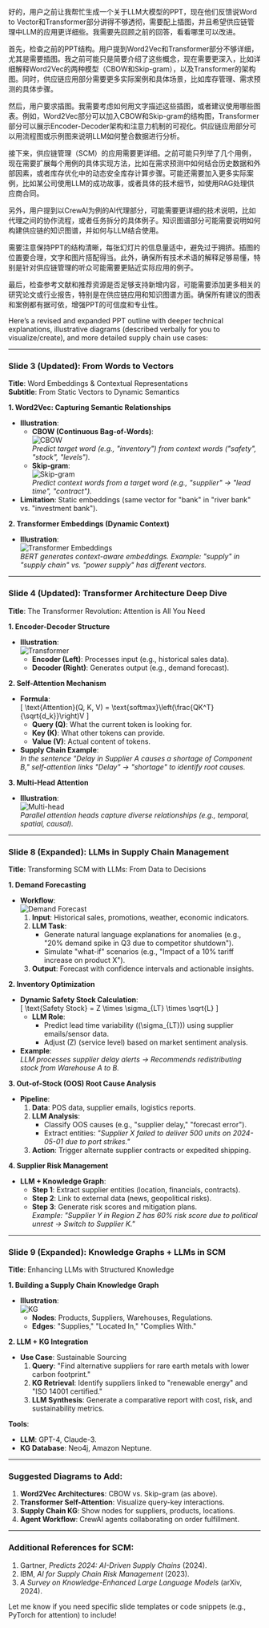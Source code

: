 好的，用户之前让我帮忙生成一个关于LLM大模型的PPT，现在他们反馈说Word to Vector和Transformer部分讲得不够透彻，需要配上插图，并且希望供应链管理中LLM的应用更详细些。我需要先回顾之前的回答，看看哪里可以改进。

首先，检查之前的PPT结构。用户提到Word2Vec和Transformer部分不够详细，尤其是需要插图。我之前可能只是简要介绍了这些概念，现在需要更深入，比如详细解释Word2Vec的两种模型（CBOW和Skip-gram），以及Transformer的架构图。同时，供应链应用部分需要更多实际案例和具体场景，比如库存管理、需求预测的具体步骤。

然后，用户要求插图。我需要考虑如何用文字描述这些插图，或者建议使用哪些图表。例如，Word2Vec部分可以加入CBOW和Skip-gram的结构图，Transformer部分可以展示Encoder-Decoder架构和注意力机制的可视化。供应链应用部分可以用流程图或示例图来说明LLM如何整合数据进行分析。

接下来，供应链管理（SCM）的应用需要更详细。之前可能只列举了几个用例，现在需要扩展每个用例的具体实现方法，比如在需求预测中如何结合历史数据和外部因素，或者库存优化中的动态安全库存计算步骤。可能还需要加入更多实际案例，比如某公司使用LLM的成功故事，或者具体的技术细节，如使用RAG处理供应商合同。

另外，用户提到以CrewAI为例的AI代理部分，可能需要更详细的技术说明，比如代理之间的协作流程，或者任务拆分的具体例子。知识图谱部分可能需要说明如何构建供应链的知识图谱，并如何与LLM结合使用。

需要注意保持PPT的结构清晰，每张幻灯片的信息量适中，避免过于拥挤。插图的位置要合理，文字和图片搭配得当。此外，确保所有技术术语的解释足够易懂，特别是针对供应链管理的听众可能需要更贴近实际应用的例子。

最后，检查参考文献和推荐资源是否足够支持新增内容，可能需要添加更多相关的研究论文或行业报告，特别是在供应链应用和知识图谱方面。确保所有建议的图表和案例都有据可依，增强PPT的可信度和专业性。



Here’s a revised and expanded PPT outline with deeper technical explanations, illustrative diagrams (described verbally for you to visualize/create), and more detailed supply chain use cases:

---

### **Slide 3 (Updated): From Words to Vectors**  
**Title**: Word Embeddings & Contextual Representations  
**Subtitle**: From Static Vectors to Dynamic Semantics  

**1. Word2Vec: Capturing Semantic Relationships**  
- **Illustration**:  
  - **CBOW (Continuous Bag-of-Words)**:  
    ![CBOW](https://miro.medium.com/v2/resize:fit:720/format:webp/1*WRv7BxM_2Q0xV2HA4Y687A.png)  
    *Predict target word (e.g., "inventory") from context words ("safety", "stock", "levels").*  
  - **Skip-gram**:  
    ![Skip-gram](https://miro.medium.com/v2/resize:fit:720/format:webp/1*_Nq5yRMIH5yE6tWDB5XjAg.png)  
    *Predict context words from a target word (e.g., "supplier" → "lead time", "contract").*  
- **Limitation**: Static embeddings (same vector for "bank" in "river bank" vs. "investment bank").  

**2. Transformer Embeddings (Dynamic Context)**  
- **Illustration**:  
  ![Transformer Embeddings](https://jalammar.github.io/images/bert-embeddings.png)  
  *BERT generates context-aware embeddings. Example: "supply" in "supply chain" vs. "power supply" has different vectors.*  

---

### **Slide 4 (Updated): Transformer Architecture Deep Dive**  
**Title**: The Transformer Revolution: Attention is All You Need  

**1. Encoder-Decoder Structure**  
- **Illustration**:  
  ![Transformer](https://jalammar.github.io/images/transformer.png)  
  - **Encoder (Left)**: Processes input (e.g., historical sales data).  
  - **Decoder (Right)**: Generates output (e.g., demand forecast).  

**2. Self-Attention Mechanism**  
- **Formula**:  
  \[
  \text{Attention}(Q, K, V) = \text{softmax}\left(\frac{QK^T}{\sqrt{d_k}}\right)V
  \]  
  - **Query (Q)**: What the current token is looking for.  
  - **Key (K)**: What other tokens can provide.  
  - **Value (V)**: Actual content of tokens.  
- **Supply Chain Example**:  
  *In the sentence "Delay in Supplier A causes a shortage of Component B," self-attention links "Delay" → "shortage" to identify root causes.*  

**3. Multi-Head Attention**  
- **Illustration**:  
  ![Multi-head](https://miro.medium.com/v2/resize:fit:720/format:webp/1*_9tBcZ1Q5E6PkZMN9vwQXA.png)  
  *Parallel attention heads capture diverse relationships (e.g., temporal, spatial, causal).*  

---

### **Slide 8 (Expanded): LLMs in Supply Chain Management**  
**Title**: Transforming SCM with LLMs: From Data to Decisions  

**1. Demand Forecasting**  
- **Workflow**:  
  ![Demand Forecast](https://www.researchgate.net/publication/357896141/figure/fig1/AS:1119523438288896@1644393041604/Supply-chain-demand-forecasting-process.png)  
  1. **Input**: Historical sales, promotions, weather, economic indicators.  
  2. **LLM Task**:  
     - Generate natural language explanations for anomalies (e.g., "20% demand spike in Q3 due to competitor shutdown").  
     - Simulate "what-if" scenarios (e.g., "Impact of a 10% tariff increase on product X").  
  3. **Output**: Forecast with confidence intervals and actionable insights.  

**2. Inventory Optimization**  
- **Dynamic Safety Stock Calculation**:  
  \[
  \text{Safety Stock} = Z \times \sigma_{LT} \times \sqrt{L}
  \]  
  - **LLM Role**:  
    - Predict lead time variability (\(\sigma_{LT}\)) using supplier emails/sensor data.  
    - Adjust \(Z\) (service level) based on market sentiment analysis.  
- **Example**:  
  *LLM processes supplier delay alerts → Recommends redistributing stock from Warehouse A to B.*  

**3. Out-of-Stock (OOS) Root Cause Analysis**  
- **Pipeline**:  
  1. **Data**: POS data, supplier emails, logistics reports.  
  2. **LLM Analysis**:  
     - Classify OOS causes (e.g., "supplier delay," "forecast error").  
     - Extract entities: *"Supplier X failed to deliver 500 units on 2024-05-01 due to port strikes."*  
  3. **Action**: Trigger alternate supplier contracts or expedited shipping.  

**4. Supplier Risk Management**  
- **LLM + Knowledge Graph**:  
  - **Step 1**: Extract supplier entities (location, financials, contracts).  
  - **Step 2**: Link to external data (news, geopolitical risks).  
  - **Step 3**: Generate risk scores and mitigation plans.  
  *Example: "Supplier Y in Region Z has 60% risk score due to political unrest → Switch to Supplier K."*  

---

### **Slide 9 (Expanded): Knowledge Graphs + LLMs in SCM**  
**Title**: Enhancing LLMs with Structured Knowledge  

**1. Building a Supply Chain Knowledge Graph**  
- **Illustration**:  
  ![KG](https://www.researchgate.net/publication/364913258/figure/fig1/AS:11431281109137335@1666665295293/An-example-of-supply-chain-knowledge-graph.png)  
  - **Nodes**: Products, Suppliers, Warehouses, Regulations.  
  - **Edges**: "Supplies," "Located In," "Complies With."  

**2. LLM + KG Integration**  
- **Use Case**: Sustainable Sourcing  
  1. **Query**: "Find alternative suppliers for rare earth metals with lower carbon footprint."  
  2. **KG Retrieval**: Identify suppliers linked to "renewable energy" and "ISO 14001 certified."  
  3. **LLM Synthesis**: Generate a comparative report with cost, risk, and sustainability metrics.  

**Tools**:  
- **LLM**: GPT-4, Claude-3.  
- **KG Database**: Neo4j, Amazon Neptune.  

---

### **Suggested Diagrams to Add**:  
1. **Word2Vec Architectures**: CBOW vs. Skip-gram (as above).  
2. **Transformer Self-Attention**: Visualize query-key interactions.  
3. **Supply Chain KG**: Show nodes for suppliers, products, locations.  
4. **Agent Workflow**: CrewAI agents collaborating on order fulfillment.  

---

### **Additional References for SCM**:  
1. Gartner, *Predicts 2024: AI-Driven Supply Chains* (2024).  
2. IBM, *AI for Supply Chain Risk Management* (2023).  
3. *A Survey on Knowledge-Enhanced Large Language Models* (arXiv, 2024).  

Let me know if you need specific slide templates or code snippets (e.g., PyTorch for attention) to include!
